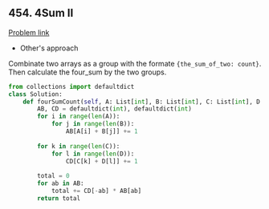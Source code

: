 ## 454. 4Sum II

[Problem link](https://leetcode.com/problems/4sum-ii/)

- Other's approach

Combinate two arrays as a group with the formate `{the_sum_of_two: count}`. Then calculate the four_sum by the two groups.

```python
from collections import defaultdict
class Solution: 
    def fourSumCount(self, A: List[int], B: List[int], C: List[int], D: List[int]) -> int:
        AB, CD = defaultdict(int), defaultdict(int)
        for i in range(len(A)):
            for j in range(len(B)):
                AB[A[i] + B[j]] += 1
        
        for k in range(len(C)):
            for l in range(len(D)):
                CD[C[k] + D[l]] += 1
        
        total = 0
        for ab in AB:
            total += CD[-ab] * AB[ab]
        return total
```
